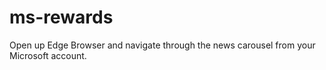 # ms-rewards

Open up Edge Browser and navigate through the news carousel from your Microsoft account.
